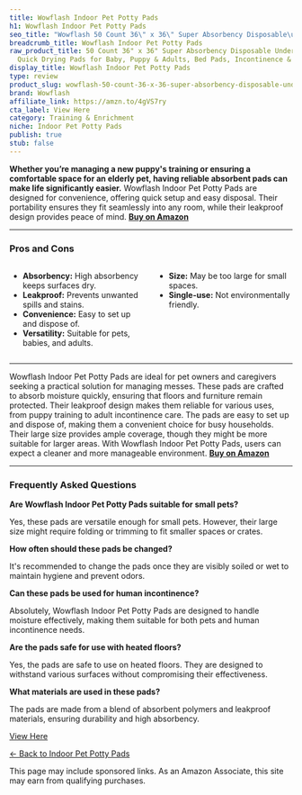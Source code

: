 ```yaml
---
title: Wowflash Indoor Pet Potty Pads
h1: Wowflash Indoor Pet Potty Pads
seo_title: "Wowflash 50 Count 36\" x 36\" Super Absorbency Disposable\u2026"
breadcrumb_title: Wowflash Indoor Pet Potty Pads
raw_product_title: 50 Count 36" x 36" Super Absorbency Disposable Underpads - Leakproof
  Quick Drying Pads for Baby, Puppy & Adults, Bed Pads, Incontinence & Dog Pee
display_title: Wowflash Indoor Pet Potty Pads
type: review
product_slug: wowflash-50-count-36-x-36-super-absorbency-disposable-underpads-leakpro-8efd1d5d
brand: Wowflash
affiliate_link: https://amzn.to/4gVS7ry
cta_label: View Here
category: Training & Enrichment
niche: Indoor Pet Potty Pads
publish: true
stub: false
---
```


<div id="intro" class="full-width">
  <p><strong>Whether you’re managing a new puppy's training or ensuring a comfortable space for an elderly pet, having reliable absorbent pads can make life significantly easier.</strong> Wowflash Indoor Pet Potty Pads are designed for convenience, offering quick setup and easy disposal. Their portability ensures they fit seamlessly into any room, while their leakproof design provides peace of mind. <a href="https://amzn.to/4gVS7ry" rel="nofollow sponsored noopener" target="_blank"><strong>Buy on Amazon</strong></a></p>
</div>

<hr />
<h3 id="pros-cons">Pros and Cons</h3>
<div class="pc-grid" style="display:grid;grid-template-columns:1fr 1fr;gap:16px;">
  <ul>
    <li><strong>Absorbency:</strong> High absorbency keeps surfaces dry.</li>
    <li><strong>Leakproof:</strong> Prevents unwanted spills and stains.</li>
    <li><strong>Convenience:</strong> Easy to set up and dispose of.</li>
    <li><strong>Versatility:</strong> Suitable for pets, babies, and adults.</li>
  </ul>
  <ul>
    <li><strong>Size:</strong> May be too large for small spaces.</li>
    <li><strong>Single-use:</strong> Not environmentally friendly.</li>
  </ul>
</div>
<hr />

<div class="full-width">
  <p>Wowflash Indoor Pet Potty Pads are ideal for pet owners and caregivers seeking a practical solution for managing messes. These pads are crafted to absorb moisture quickly, ensuring that floors and furniture remain protected. Their leakproof design makes them reliable for various uses, from puppy training to adult incontinence care. The pads are easy to set up and dispose of, making them a convenient choice for busy households. Their large size provides ample coverage, though they might be more suitable for larger areas. With Wowflash Indoor Pet Potty Pads, users can expect a cleaner and more manageable environment. <a href="https://amzn.to/4gVS7ry" rel="nofollow sponsored noopener" target="_blank"><strong>Buy on Amazon</strong></a></p>
</div>

<hr />
<h3 id="faqs">Frequently Asked Questions</h3>

<p><strong>Are Wowflash Indoor Pet Potty Pads suitable for small pets?</strong></p>
<p>Yes, these pads are versatile enough for small pets. However, their large size might require folding or trimming to fit smaller spaces or crates.</p>

<p><strong>How often should these pads be changed?</strong></p>
<p>It's recommended to change the pads once they are visibly soiled or wet to maintain hygiene and prevent odors.</p>

<p><strong>Can these pads be used for human incontinence?</strong></p>
<p>Absolutely, Wowflash Indoor Pet Potty Pads are designed to handle moisture effectively, making them suitable for both pets and human incontinence needs.</p>

<p><strong>Are the pads safe for use with heated floors?</strong></p>
<p>Yes, the pads are safe to use on heated floors. They are designed to withstand various surfaces without compromising their effectiveness.</p>

<p><strong>What materials are used in these pads?</strong></p>
<p>The pads are made from a blend of absorbent polymers and leakproof materials, ensuring durability and high absorbency.</p>
<p><a class="btn" href="https://amzn.to/4gVS7ry" target="_blank" rel="nofollow sponsored noopener">View Here</a></p>
<p><a href="/roundups/training-enrichment/indoor-pet-potty-pads/">← Back to Indoor Pet Potty Pads</a></p>
<aside class="disclosure">This page may include sponsored links. As an Amazon Associate, this site may earn from qualifying purchases.</aside>
